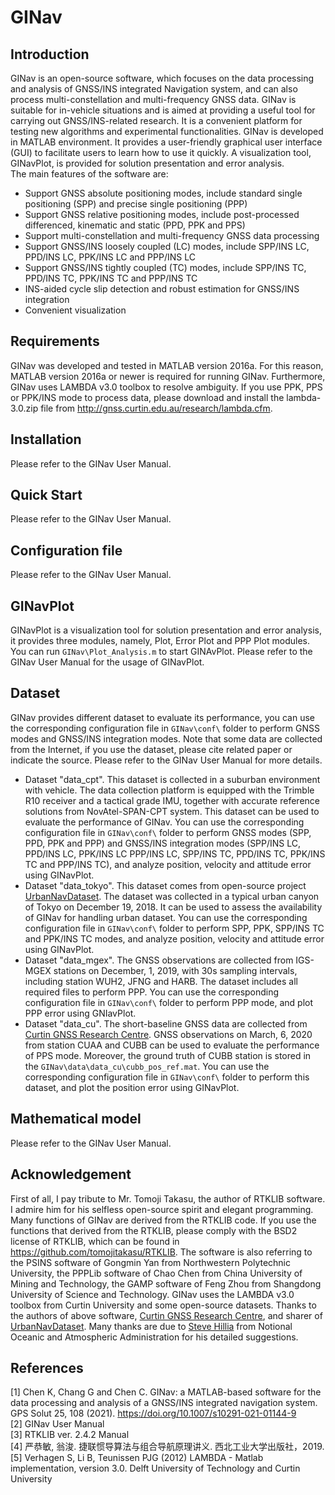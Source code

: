 # GINav

## Introduction <br>
GINav is an open-source software, which focuses on the data processing and analysis of GNSS/INS integrated Navigation system, and can also process multi-constellation and multi-frequency GNSS data. GINav is suitable for in-vehicle situations and is aimed at providing a useful tool for carrying out GNSS/INS-related research. It is a convenient platform for testing new algorithms and experimental functionalities. GINav is developed in MATLAB environment. It provides a user-friendly graphical user interface (GUI) to facilitate users to learn how to use it quickly. A visualization tool, GINavPlot, is provided for solution presentation and error analysis.  <br>
The main features of the software are: <br>
* Support GNSS absolute positioning modes, include standard single positioning (SPP) and precise single positioning (PPP) <br>
* Support GNSS relative positioning modes, include post-processed differenced, kinematic and static (PPD, PPK and PPS) <br>
* Support multi-constellation and multi-frequency GNSS data processing <br>
* Support GNSS/INS loosely coupled (LC) modes, include SPP/INS LC, PPD/INS LC, PPK/INS LC and PPP/INS LC <br>
* Support GNSS/INS tightly coupled (TC) modes, include SPP/INS TC, PPD/INS TC, PPK/INS TC and PPP/INS TC <br>
* INS-aided cycle slip detection and robust estimation for GNSS/INS integration <br>
* Convenient visualization <br>
## Requirements <br>
GINav was developed and tested in MATLAB version 2016a. For this reason, MATLAB version 2016a or newer is required for running GINav. Furthermore, GINav uses LAMBDA v3.0 toolbox to resolve ambiguity. If you use PPK, PPS or PPK/INS mode to process data, please download and install the lambda-3.0.zip file from http://gnss.curtin.edu.au/research/lambda.cfm. <br>
## Installation <br>
Please refer to the GINav User Manual. <br>
## Quick Start <br>
Please refer to the GINav User Manual. <br>
## Configuration file <br>
Please refer to the GINav User Manual. <br>
## GINavPlot <br>
GINavPlot is a visualization tool for solution presentation and error analysis, it provides three modules, namely, Plot, Error Plot and PPP Plot modules. You can run `GINav\Plot_Analysis.m` to start GINAvPlot. Please refer to the GINav User Manual for the usage of GINavPlot. <br>
## Dataset <br>
GINav provides different dataset to evaluate its performance, you can use the corresponding configuration file in `GINav\conf\` folder to perform GNSS modes and GNSS/INS integration modes. Note that some data are collected from the Internet, if you use the dataset, please cite related paper or indicate the source. Please refer to the GINav User Manual for more details. <br>
* Dataset "data_cpt". This dataset is collected in a suburban environment with vehicle. The data collection platform is equipped with the Trimble R10 receiver and a tactical grade IMU, together with accurate reference solutions from NovAtel-SPAN-CPT system. This dataset can be used to evaluate the performance of GINav. You can use the corresponding configuration file in `GINav\conf\` folder to perform GNSS modes (SPP, PPD, PPK and PPP) and GNSS/INS integration modes (SPP/INS LC, PPD/INS LC, PPK/INS LC PPP/INS LC, SPP/INS TC, PPD/INS TC, PPK/INS TC and PPP/INS TC), and analyze position, velocity and attitude error using GINavPlot. <br>
* Dataset "data_tokyo". This dataset comes from open-source project [UrbanNavDataset](https://github.com/weisongwen/UrbanNavDataset). The dataset was collected in a typical urban canyon of Tokyo on December 19, 2018. It can be used to assess the availability of GINav for handling urban dataset. You can use the corresponding configuration file in `GINav\conf\` folder to perform SPP, PPK, SPP/INS TC and PPK/INS TC modes, and analyze position, velocity and attitude error using GINavPlot. <br>
* Dataset "data_mgex". The GNSS observations are collected from IGS-MGEX stations on December, 1, 2019, with 30s sampling intervals, including station WUH2, JFNG and HARB. The dataset includes all required files to perform PPP. You can use the corresponding configuration file in `GINav\conf\` folder to perform PPP mode, and plot PPP error using GNIavPlot. <br>
* Dataset "data_cu". The short-baseline GNSS data are collected from [Curtin GNSS Research Centre](http://gnss.curtin.edu.au/). GNSS observations on March, 6, 2020 from station CUAA and CUBB can be used to evaluate the performance of PPS mode. Moreover, the ground truth of CUBB station is stored in the `GINav\data\data_cu\cubb_pos_ref.mat`. You can use the corresponding configuration file in `GINav\conf\` folder to perform this dataset, and plot the position error using GINavPlot. <br>
## Mathematical model <br>
Please refer to the GINav User Manual. <br>
## Acknowledgement <br>
First of all, I pay tribute to Mr. Tomoji Takasu, the author of RTKLIB software. I admire him for his selfless open-source spirit and elegant programming. Many functions of GINav are derived from the RTKLIB code. If you use the functions that derived from the RTKLIB, please comply with the BSD2 license of  RTKLIB, which can be found in https://github.com/tomojitakasu/RTKLIB. The software is also referring to the PSINS software of Gongmin Yan from Northwestern Polytechnic University, the PPPLib software of Chao Chen from China University of Mining and Technology, the GAMP software of Feng Zhou from Shangdong University of Science and Technology. GINav uses the LAMBDA v3.0 toolbox from Curtin University and some open-source datasets. Thanks to the authors of above software, [Curtin GNSS Research Centre](http://gnss.curtin.edu.au/), and sharer of [UrbanNavDataset](https://github.com/weisongwen/UrbanNavDataset). Many thanks are due to [Steve Hillia](https://www.researchgate.net/profile/Steve-Hilla) from Notional Oceanic and Atmospheric Administration for his detailed suggestions. <br>
## References <br>
[1] Chen K, Chang G and Chen C. GINav: a MATLAB-based software for the data processing and analysis of a GNSS/INS integrated navigation system. GPS Solut 25, 108 (2021). https://doi.org/10.1007/s10291-021-01144-9 <br>
[2] GINav User Manual <br>
[3] RTKLIB ver. 2.4.2 Manual <br>
[4] 严恭敏, 翁浚. 捷联惯导算法与组合导航原理讲义. 西北工业大学出版社，2019. <br>
[5] Verhagen S, Li B, Teunissen PJG (2012) LAMBDA - Matlab implementation, version 3.0. Delft University of Technology and Curtin University <br>

